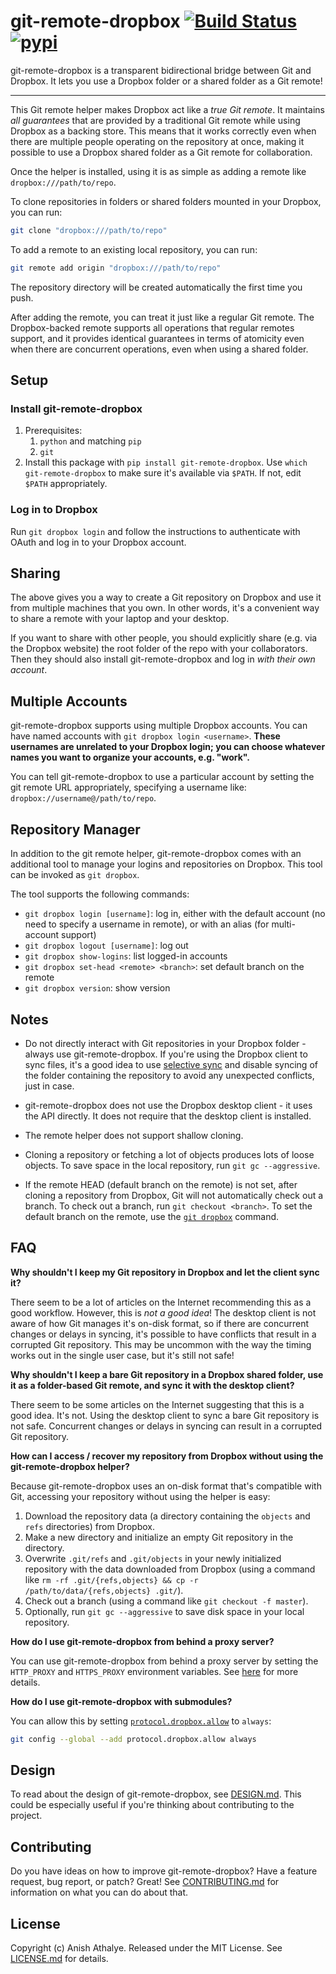 # git-remote-dropbox [![Build Status](https://github.com/anishathalye/git-remote-dropbox/workflows/CI/badge.svg)](https://github.com/anishathalye/git-remote-dropbox/actions?query=workflow%3ACI) [![pypi](https://img.shields.io/pypi/v/git-remote-dropbox.svg)](https://pypi.org/pypi/git-remote-dropbox/)

git-remote-dropbox is a transparent bidirectional bridge between Git and
Dropbox. It lets you use a Dropbox folder or a shared folder as a Git remote!

---

This Git remote helper makes Dropbox act like a _true Git remote_. It maintains
_all guarantees_ that are provided by a traditional Git remote while using
Dropbox as a backing store. This means that it works correctly even when there
are multiple people operating on the repository at once, making it possible to
use a Dropbox shared folder as a Git remote for collaboration.

Once the helper is installed, using it is as simple as adding a remote like
`dropbox:///path/to/repo`.

To clone repositories in folders or shared folders mounted in your Dropbox, you
can run:

```bash
git clone "dropbox:///path/to/repo"
```

To add a remote to an existing local repository, you can run:

```bash
git remote add origin "dropbox:///path/to/repo"
```

The repository directory will be created automatically the first time you push.

After adding the remote, you can treat it just like a regular Git remote. The
Dropbox-backed remote supports all operations that regular remotes support, and
it provides identical guarantees in terms of atomicity even when there are
concurrent operations, even when using a shared folder.

## Setup

### Install git-remote-dropbox

1. Prerequisites:
   1. `python` and matching `pip`
   2. `git`
2. Install this package with `pip install git-remote-dropbox`. Use `which git-remote-dropbox` to make sure it's available via `$PATH`. If not, edit `$PATH` appropriately.

### Log in to Dropbox

Run `git dropbox login` and follow the instructions to authenticate with OAuth
and log in to your Dropbox account.

## Sharing

The above gives you a way to create a Git repository on Dropbox and use it from multiple machines that you own. In other words, it's a convenient way to share a remote with your laptop and your desktop.

If you want to share with other people, you should explicitly share (e.g. via the Dropbox website) the root folder of the repo with your collaborators. Then they should also install git-remote-dropbox and log in *with their own account*.

## Multiple Accounts

git-remote-dropbox supports using multiple Dropbox accounts. You can have named
accounts with `git dropbox login <username>`. **These usernames are unrelated
to your Dropbox login; you can choose whatever names you want to organize your
accounts, e.g. "work".**

You can tell git-remote-dropbox to use a particular account by setting the git
remote URL appropriately, specifying a username like:
`dropbox://username@/path/to/repo`.

## Repository Manager

In addition to the git remote helper, git-remote-dropbox comes with an
additional tool to manage your logins and repositories on Dropbox. This tool
can be invoked as `git dropbox`.

The tool supports the following commands:

- `git dropbox login [username]`: log in, either with the default account (no
  need to specify a username in remote), or with an alias (for multi-account
  support)
- `git dropbox logout [username]`: log out
- `git dropbox show-logins`: list logged-in accounts
- `git dropbox set-head <remote> <branch>`: set default branch on the remote
- `git dropbox version`: show version

## Notes

- Do not directly interact with Git repositories in your Dropbox folder -always
  use git-remote-dropbox. If you're using the Dropbox client to sync files,
  it's a good idea to use [selective
  sync](https://help.dropbox.com/installs-integrations/sync-uploads/selective-sync-overview)
  and disable syncing of the folder containing the repository to avoid any
  unexpected conflicts, just in case.

- git-remote-dropbox does not use the Dropbox desktop client - it uses the API
  directly. It does not require that the desktop client is installed.

- The remote helper does not support shallow cloning.

- Cloning a repository or fetching a lot of objects produces lots of loose
  objects. To save space in the local repository, run `git gc --aggressive`.

- If the remote HEAD (default branch on the remote) is not set, after cloning a
  repository from Dropbox, Git will not automatically check out a branch. To
  check out a branch, run `git checkout <branch>`. To set the default branch on
  the remote, use the [`git dropbox`](#repository-manager) command.

## FAQ

**Why shouldn't I keep my Git repository in Dropbox and let the client sync
it?**

There seem to be a lot of articles on the Internet recommending this as a good
workflow. However, this is *not a good idea*! The desktop client is not aware
of how Git manages it's on-disk format, so if there are concurrent changes or
delays in syncing, it's possible to have conflicts that result in a corrupted
Git repository. This may be uncommon with the way the timing works out in the
single user case, but it's still not safe!

**Why shouldn't I keep a bare Git repository in a Dropbox shared folder, use it
as a folder-based Git remote, and sync it with the desktop client?**

There seem to be some articles on the Internet suggesting that this is a good
idea. It's not. Using the desktop client to sync a bare Git repository is not
safe. Concurrent changes or delays in syncing can result in a corrupted Git
repository.

**How can I access / recover my repository from Dropbox without using the
git-remote-dropbox helper?**

Because git-remote-dropbox uses an on-disk format that's compatible with Git,
accessing your repository without using the helper is easy:

1. Download the repository data (a directory containing the `objects` and
   `refs` directories) from Dropbox.
2. Make a new directory and initialize an empty Git repository in the
   directory.
3. Overwrite `.git/refs` and `.git/objects` in your newly initialized
   repository with the data downloaded from Dropbox (using a command like `rm
   -rf .git/{refs,objects} && cp -r /path/to/data/{refs,objects} .git/`).
4. Check out a branch (using a command like `git checkout -f master`).
5. Optionally, run `git gc --aggressive` to save disk space in your local
   repository.

**How do I use git-remote-dropbox from behind a proxy server?**

You can use git-remote-dropbox from behind a proxy server by setting the
`HTTP_PROXY` and `HTTPS_PROXY` environment variables. See
[here](http://docs.python-requests.org/en/latest/user/advanced/#proxies) for
more details.

**How do I use git-remote-dropbox with submodules?**

You can allow this by setting
[`protocol.dropbox.allow`](https://git-scm.com/docs/git-config#Documentation/git-config.txt-protocolltnamegtallow)
to `always`:

```bash
git config --global --add protocol.dropbox.allow always
```

## Design

To read about the design of git-remote-dropbox, see [DESIGN.md](DESIGN.md).
This could be especially useful if you're thinking about contributing to the
project.

## Contributing

Do you have ideas on how to improve git-remote-dropbox? Have a feature request,
bug report, or patch? Great! See [CONTRIBUTING.md](CONTRIBUTING.md) for
information on what you can do about that.

## License

Copyright (c) Anish Athalye. Released under the MIT License. See
[LICENSE.md](LICENSE.md) for details.
